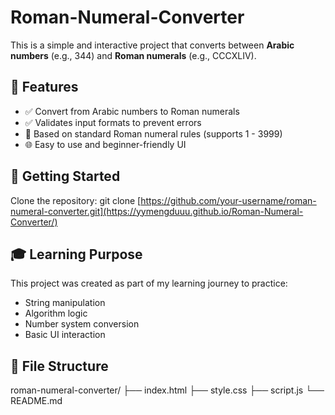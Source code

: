 # Roman-Numeral-Converter
This is a simple and interactive project that converts between **Arabic numbers** (e.g., 344) and **Roman numerals** (e.g., CCCXLIV).

## 📌 Features
- ✅ Convert from Arabic numbers to Roman numerals
- ✅ Validates input formats to prevent errors
- 🧠 Based on standard Roman numeral rules (supports 1 - 3999)
- 🌐 Easy to use and beginner-friendly UI

## 🚀 Getting Started
Clone the repository:
git clone [https://github.com/your-username/roman-numeral-converter.git](https://yymengduuu.github.io/Roman-Numeral-Converter/)

## 🎓 Learning Purpose
This project was created as part of my learning journey to practice:
- String manipulation
- Algorithm logic
- Number system conversion
- Basic UI interaction

## 📁 File Structure
roman-numeral-converter/
├── index.html
├── style.css
├── script.js
└── README.md
